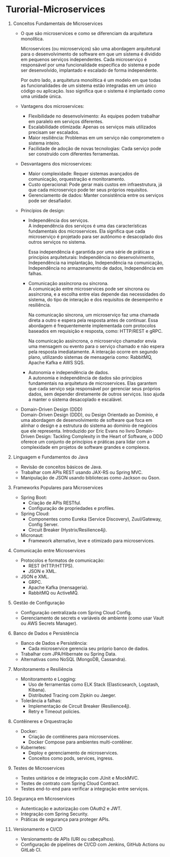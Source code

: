 # Turorial-Microservices

1. Conceitos Fundamentais de Microservices
   - O que são microservices e como se diferenciam da arquitetura monolítica.
     
     Microservices (ou microserviços) são uma abordagem arquitetural para o desenvolvimento de software em que um sistema é dividido em pequenos serviços independentes. Cada microserviço é responsável por uma funcionalidade específica do sistema e pode ser desenvolvido, implantado e escalado de forma independente.

     Por outro lado, a arquitetura monolítica é um modelo em que todas as funcionalidades de um sistema estão integradas em um único código ou aplicação. Isso significa que o sistema é implantado como uma unidade única.

   - Vantagens dos microservices:
     * Flexibilidade no desenvolvimento: As equipes podem trabalhar em paralelo em serviços diferentes.
     * Escalabilidade otimizada: Apenas os serviços mais utilizados precisam ser escalados.
     * Maior resiliência: Problemas em um serviço não comprometem o sistema inteiro.
     * Facilidade de adoção de novas tecnologias: Cada serviço pode ser construído com diferentes ferramentas.
    
   - Desvantagens dos microservices:
     * Maior complexidade: Requer sistemas avançados de comunicação, orquestração e monitoramento.
     * Custo operacional: Pode gerar mais custos em infraestrutura, já que cada microserviço pode ter seus próprios requisitos.
     * Gerenciamento de dados: Manter consistência entre os serviços pode ser desafiador.

   - Princípios de design:
     * Independência dos serviços.\
       A independência dos serviços é uma das características fundamentais dos microservices. Ela significa que cada microserviço é projetado para ser autônomo e desacoplado dos outros serviços no sistema.
  
       Essa independência é garantida por uma série de práticas e princípios arquiteturais: Independência no desenvolvimento, Independência na implantação, Independência na comunicação, Independência no armazenamento de dados, Independência em falhas.
  
       
     * Comunicação assíncrona ou síncrona.\
       A comunicação entre microservices pode ser síncrona ou assíncrona, e a escolha entre elas depende das necessidades do sistema, do tipo de interação e dos requisitos de desempenho e resiliência.
  
       Na comunicação síncrona, um microserviço faz uma chamada direta a outro e espera pela resposta antes de continuar. Essa abordagem é frequentemente implementada com protocolos baseados em requisição e resposta, como: HTTP/REST e gRPC.
  
       Na comunicação assíncrona, o microserviço chamador envia uma mensagem ou evento para o serviço chamado e não espera pela resposta imediatamente. A interação ocorre em segundo plano, utilizando sistemas de mensageria como: RabbitMQ, Apache Kafka e AWS SQS.
       
     * Autonomia e independência de dados.\
       A autonomia e independência de dados são princípios fundamentais na arquitetura de microservices. Elas garantem que cada serviço seja responsável por gerenciar seus próprios dados, sem depender diretamente de outros serviços. Isso ajuda a manter o sistema desacoplado e escalável.
       
   - Domain-Driven Design (DDD)\
     Domain-Driven Design (DDD), ou Design Orientado ao Domínio, é uma abordagem de desenvolvimento de software que foca em alinhar o design e a estrutura do sistema ao domínio de negócios que ele representa. Introduzido por Eric Evans no livro Domain-Driven Design: Tackling Complexity in the Heart of Software, o DDD oferece um conjunto de princípios e práticas para lidar com a complexidade em projetos de software grandes e complexos.
       
1. Linguagem e Fundamentos do Java
   - Revisão de conceitos básicos de Java.
   - Trabalhar com APIs REST usando JAX-RS ou Spring MVC.
   - Manipulação de JSON usando bibliotecas como Jackson ou Gson.

2. Frameworks Populares para Microservices
   - Spring Boot:
     * Criação de APIs RESTful.
     * Configuração de propriedades e profiles.
   - Spring Cloud:
     * Componentes como Eureka (Service Discovery), Zuul/Gateway, Config Server.
     * Circuit Breaker (Hystrix/Resilience4j).
   - Micronaut:
     * Framework alternativo, leve e otimizado para microservices.
    
3. Comunicação entre Microservices
   - Protocolos e formatos de comunicação:
     * REST (HTTP/HTTPS).
     * JSON e XML.
   - JSON e XML.
     * GRPC.
     * Apache Kafka (mensageria).
     * RabbitMQ ou ActiveMQ.
    
4. Gestão de Configuração
   - Configuração centralizada com Spring Cloud Config.
   - Gerenciamento de secrets e variáveis de ambiente (como usar Vault ou AWS Secrets Manager).

5. Banco de Dados e Persistência
   - Banco de Dados e Persistência:
     * Cada microservice gerencia seu próprio banco de dados.
   - Trabalhar com JPA/Hibernate ou Spring Data.
   - Alternativas como NoSQL (MongoDB, Cassandra).

6. Monitoramento e Resiliência
   - Monitoramento e Logging:
     * Uso de ferramentas como ELK Stack (Elasticsearch, Logstash, Kibana).
     * Distributed Tracing com Zipkin ou Jaeger.
   - Tolerância a falhas:
     * Implementação de Circuit Breaker (Resilience4j).
     * Retry e Timeout policies.

7. Contêineres e Orquestração
   - Docker:
     * Criação de contêineres para microservices.
     * Docker Compose para ambientes multi-contêiner.
   - Kubernetes:
     * Deploy e gerenciamento de microservices.
     * Conceitos como pods, services, ingress.
    
8. Testes de Microservices
    - Testes unitários e de integração com JUnit e MockMVC.
    - Testes de contrato com Spring Cloud Contract.
    - Testes end-to-end para verificar a integração entre serviços.
  
9. Segurança em Microservices
    - Autenticação e autorização com OAuth2 e JWT.
    - Integração com Spring Security.
    - Práticas de segurança para proteger APIs.
   
10. Versionamento e CI/CD
    - Versionamento de APIs (URI ou cabeçalhos).
    - Configuração de pipelines de CI/CD com Jenkins, GitHub Actions ou GitLab CI.


